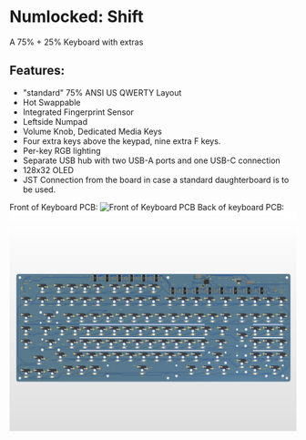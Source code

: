 # Numlocked: Shift
 A 75% + 25% Keyboard with extras
 ## Features:
 - "standard" 75% ANSI US QWERTY Layout
 - Hot Swappable
 - Integrated Fingerprint Sensor
 - Leftside Numpad
 - Volume Knob, Dedicated Media Keys
 - Four extra keys above the keypad, nine extra F keys. 
 - Per-key RGB lighting
 - Separate USB hub with two USB-A ports and one USB-C connection
 - 128x32 OLED
 - JST Connection from the board in case a standard daughterboard is to be used. 
 
Front of Keyboard PCB:
![Front of Keyboard PCB](https://github.com/YuhKuro/Numlocked/blob/main/images/PCBKeyboardFrnt.png)
Back of keyboard PCB:
![Back of Keyboard PCB](https://github.com/YuhKuro/Numlocked/blob/main/images/PCBKeyboardBack.png)

